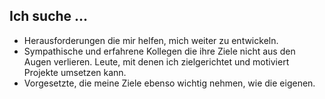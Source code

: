 ## Ich suche ...
* Herausforderungen die mir helfen, mich weiter zu entwickeln.
* Sympathische und erfahrene Kollegen die ihre Ziele nicht aus den Augen verlieren. Leute, mit denen ich zielgerichtet und motiviert Projekte umsetzen kann.
* Vorgesetzte, die meine Ziele ebenso wichtig nehmen, wie die eigenen.
